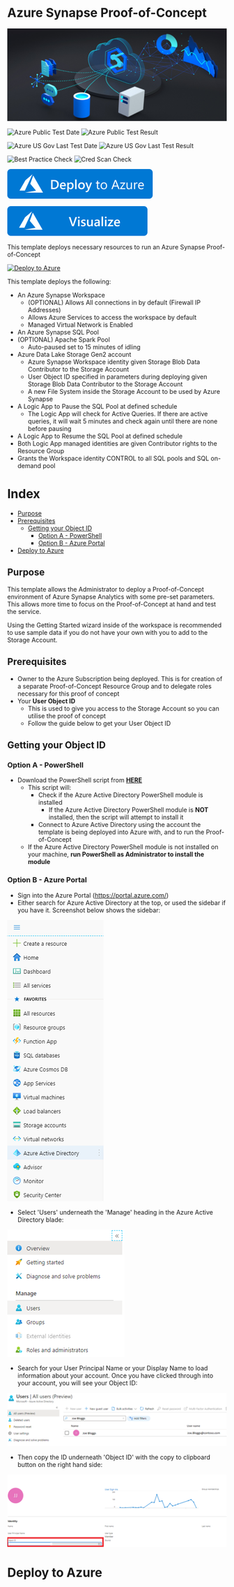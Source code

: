 # Azure Synapse Proof-of-Concept
![Synapse Analytics](https://raw.githubusercontent.com/Azure/azure-quickstart-templates/master/101-synapse-poc/images/synapse1.png)

![Azure Public Test Date](https://azurequickstartsservice.blob.core.windows.net/badges/101-synapse-poc/PublicLastTestDate.svg)
![Azure Public Test Result](https://azurequickstartsservice.blob.core.windows.net/badges/101-synapse-poc/PublicDeployment.svg)

![Azure US Gov Last Test Date](https://azurequickstartsservice.blob.core.windows.net/badges/101-synapse-poc/FairfaxLastTestDate.svg)
![Azure US Gov Last Test Result](https://azurequickstartsservice.blob.core.windows.net/badges/101-synapse-poc/FairfaxDeployment.svg)

![Best Practice Check](https://azurequickstartsservice.blob.core.windows.net/badges/101-synapse-poc/BestPracticeResult.svg)
![Cred Scan Check](https://azurequickstartsservice.blob.core.windows.net/badges/101-synapse-poc/CredScanResult.svg)

[![Deploy To Azure](https://raw.githubusercontent.com/Azure/azure-quickstart-templates/master/1-CONTRIBUTION-GUIDE/images/deploytoazure.svg?sanitize=true)](https://portal.azure.com/#create/Microsoft.Template/uri/https%3A%2F%2Fraw.githubusercontent.com%2FAzure%2Fazure-quickstart-templates%2Fmaster%2F101-synapse-poc%2Fazuredeploy.json)

[![Visualize](https://raw.githubusercontent.com/Azure/azure-quickstart-templates/master/1-CONTRIBUTION-GUIDE/images/visualizebutton.svg?sanitize=true)](http://armviz.io/#/?load=https%3A%2F%2Fraw.githubusercontent.com%2FAzure%2Fazure-quickstart-templates%2Fmaster%2F101-synapse-poc%2Fazuredeploy.json)

This template deploys necessary resources to run an Azure Synapse Proof-of-Concept

[![Deploy to Azure](https://aka.ms/deploytoazurebutton)](https://portal.azure.com/#create/Microsoft.Template/uri/https%3A%2F%2Fraw.githubusercontent.com%2FAzure%2Fazure-quickstart-templates%2Fmaster%2F101-synapse-poc%2Fazuredeploy.json)

This template deploys the following:
- An Azure Synapse Workspace
    - (OPTIONAL) Allows All connections in by default (Firewall IP Addresses)
    - Allows Azure Services to access the workspace by default
    - Managed Virtual Network is Enabled
- An Azure Synapse SQL Pool
- (OPTIONAL) Apache Spark Pool
    - Auto-paused set to 15 minutes of idling 
- Azure Data Lake Storage Gen2 account
    - Azure Synapse Workspace identity given Storage Blob Data Contributor to the Storage Account
    - User Object ID specified in parameters during deploying given Storage Blob Data Contributor to the Storage Account
    - A new File System inside the Storage Account to be used by Azure Synapse
- A Logic App to Pause the SQL Pool at defined schedule
    - The Logic App will check for Active Queries. If there are active queries, it will wait 5 minutes and check again until there are none before pausing
- A Logic App to Resume the SQL Pool at defined schedule
- Both Logic App managed identities are given Contributor rights to the Resource Group
- Grants the Workspace identity CONTROL to all SQL pools and SQL on-demand pool

# Index

- [Purpose](https://raw.githubusercontent.com/Azure/azure-quickstart-templates/master/101-synapse-poc#purpose)
- [Prerequisites](https://raw.githubusercontent.com/Azure/azure-quickstart-templates/master/101-synapse-poc#prerequisites)
    - [Getting your Object ID](https://raw.githubusercontent.com/Azure/azure-quickstart-templates/master/101-synapse-poc#getting-your-object-id)
        - [Option A - PowerShell](https://raw.githubusercontent.com/Azure/azure-quickstart-templates/master/101-synapse-poc#option-a---powershell)
        - [Option B - Azure Portal](https://raw.githubusercontent.com/Azure/azure-quickstart-templates/master/101-synapse-poc#option-b---azure-portal)
- [Deploy to Azure](https://raw.githubusercontent.com/Azure/azure-quickstart-templates/master/101-synapse-poc#deploy-to-azure)

## Purpose
This template allows the Administrator to deploy a Proof-of-Concept environment of Azure Synapse Analytics with some pre-set parameters. This allows more time to focus on the Proof-of-Concept at hand and test the service.

Using the Getting Started wizard inside of the workspace is recommended to use sample data if you do not have your own with you to add to the Storage Account.

## Prerequisites
- Owner to the Azure Subscription being deployed. This is for creation of a separate Proof-of-Concept Resource Group and to delegate roles necessary for this proof of concept
- Your **User Object ID**
    - This is used to give you access to the Storage Account so you can utilise the proof of concept
    - Follow the guide below to get your User Object ID

## Getting your Object ID

### Option A - PowerShell
- Download the PowerShell script from **[HERE](https://raw.githubusercontent.com/Azure/azure-quickstart-templates/master/101-synapse-poc/scripts)**
    - This script will:
        - Check if the Azure Active Directory PowerShell module is installed
            - If the Azure Active Directory PowerShell module is **NOT** installed, then the script will attempt to install it
        - Connect to Azure Active Directory using the account the template is being deployed into Azure with, and to run the Proof-of-Concept
    - If the Azure Active Directory PowerShell module is not installed on your machine, **run PowerShell as Administrator to install the module**

### Option B - Azure Portal
- Sign into the Azure Portal (https://portal.azure.com/)
- Either search for Azure Active Directory at the top, or used the sidebar if you have it. Screenshot below shows the sidebar:

![AAD Sidebar](images/1.png)

- Select 'Users' underneath the 'Manage' heading in the Azure Active Directory blade:

![Users View](images/2.png)

- Search for your User Principal Name or your Display Name to load information about your account. Once you have clicked through into your account, you will see your Object ID:

![Find User](images/3.png)

- Then copy the ID underneath 'Object ID' with the copy to clipboard button on the right hand side:

![Object ID](images/4.png)

# Deploy to Azure